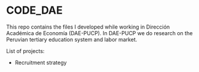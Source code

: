 # CODE_DAE
This repo contains the files I developed while working in Dirección Académica de Economía (DAE-PUCP). In DAE-PUCP we do research on the Peruvian tertiary education system and labor market. 

List of projects:
* Recruitment strategy
